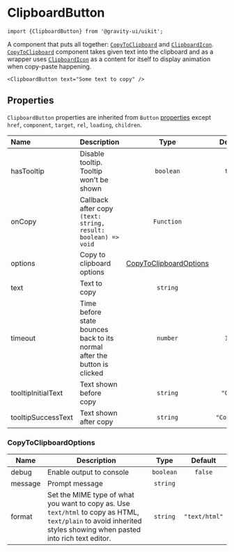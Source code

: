 <!--GITHUB_BLOCK-->

# ClipboardButton

<!--/GITHUB_BLOCK-->

```tsx
import {ClipboardButton} from '@gravity-ui/uikit';
```

A component that puts all together: [`CopyToClipboard`](../CopyToClipboard/README.md) and [`ClipboardIcon`](../ClipboardIcon/README.md). [`CopyToClipboard`](../CopyToClipboard/README.md) component takes given text into the clipboard and as a wrapper uses [`ClipboardIcon`](../ClipboardIcon/README.md) as a content for itself to display animation when copy-paste happening.

<!--LANDING_BLOCK
<ExampleBlock
    code={`
<ClipboardButton text="Some text to copy" />
`}
>
    <UIKit.ClipboardButton text="Some text to copy" />
</ExampleBlock>
LANDING_BLOCK-->

<!--GITHUB_BLOCK-->

```tsx
<ClipboardButton text="Some text to copy" />
```

<!--/GITHUB_BLOCK-->

## Properties

`ClipboardButton` properties are inherited from `Button` [properties](../Button/README.md#properties) except `href`, `component`, `target`, `rel`, `loading`, `children`.

| Name               | Description                                                              |                       Type                        |   Default   |
| :----------------- | :----------------------------------------------------------------------- | :-----------------------------------------------: | :---------: |
| hasTooltip         | Disable tooltip. Tooltip won't be shown                                  |                     `boolean`                     |   `true`    |
| onCopy             | Callback after copy `(text: string, result: boolean) => void`            |                    `Function`                     |             |
| options            | Copy to clipboard options                                                | [CopyToClipboardOptions](#copytoclipboardoptions) |             |
| text               | Text to copy                                                             |                     `string`                      |             |
| timeout            | Time before state bounces back to its normal after the button is clicked |                     `number`                      |   `1000`    |
| tooltipInitialText | Text shown before copy                                                   |                     `string`                      |  `"Copy"`   |
| tooltipSuccessText | Text shown after copy                                                    |                     `string`                      | `"Copied!"` |

### CopyToClipboardOptions

| Name    | Description                                                                                                                                                       |   Type    |    Default    |
| ------- | ----------------------------------------------------------------------------------------------------------------------------------------------------------------- | :-------: | :-----------: |
| debug   | Enable output to console                                                                                                                                          | `boolean` |    `false`    |
| message | Prompt message                                                                                                                                                    | `string`  |               |
| format  | Set the MIME type of what you want to copy as. Use `text/html` to copy as HTML, `text/plain` to avoid inherited styles showing when pasted into rich text editor. | `string`  | `"text/html"` |
